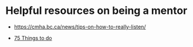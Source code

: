 # Helpful resources on being a mentor

- https://cmha.bc.ca/news/tips-on-how-to-really-listen/

- [75 Things to do](https://my.lerner.udel.edu/wp-content/uploads/75-Things-To-Do-With-Your-Mentees.pdf)
